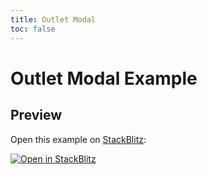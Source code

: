 ```yaml
---
title: Outlet Modal
toc: false
---
```


# Outlet Modal Example

## Preview

Open this example on [StackBlitz](https://stackblitz.com):

[![Open in StackBlitz](https://developer.stackblitz.com/img/open_in_stackblitz.svg)](https://stackblitz.com/github/remix-run/react-router/tree/main/examples/modal-route-with-outlet?file=src/App.tsx)
